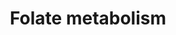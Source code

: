---
annotations:
- id: PW:0000140
  parent: regulatory pathway
  type: Pathway Ontology
  value: folate metabolic pathway
authors:
- MaintBot
- Khanspers
- Egonw
- Mkutmon
- Eweitz
description: The folic acid-centred micronutrient biological network. The most relevant
  biochemical processes related to folic acid in the context of metabolism, oxidation
  and inflammation are represented. Also, the compartmental separation (intracellular
  vs. plasma) is presented, identifying the folic acid centred plasma metabolome.
last-edited: 2022-01-29
organisms:
- Bos taurus
redirect_from:
- /index.php/Pathway:WP1075
- /instance/WP1075
revision: null
schema-jsonld:
- '@context': https://schema.org/
  '@id': https://wikipathways.github.io/pathways/WP1075.html
  '@type': Dataset
  creator:
    '@type': Organization
    name: WikiPathways
  description: The folic acid-centred micronutrient biological network. The most relevant
    biochemical processes related to folic acid in the context of metabolism, oxidation
    and inflammation are represented. Also, the compartmental separation (intracellular
    vs. plasma) is presented, identifying the folic acid centred plasma metabolome.
  keywords:
  - ' S-Adenosylhomocysteine'
  - ' S-Adenosylmethionine'
  - (11R)-hydroxymethylene-THF
  - (11S)-hydroxymethylene-THF
  - 10-Formyl-THF
  - 5,10-Methenyl-THF
  - 5,10-Methylene-THF
  - 5-Formyl-THF
  - 5-methyl-THF
  - 8-Isoprostaglandin F2a
  - 8-OHdG
  - ABCA1
  - ADP
  - AHCY
  - ALB
  - APOA1
  - APOB
  - ATP
  - CAT
  - CBS
  - CCL2
  - CRP
  - CSF1
  - CTH
  - Chlorine
  - Cholesterol
  - Cob(I)alamin
  - Cob(II)alamin
  - Cystathionine
  - Cysteine
  - D-dimer
  - DHFR
  - Dihydrofolate
  - F2
  - F2-Isoprostane
  - F7
  - FAD
  - FGAR
  - FLAD1
  - FMN
  - FOLR1
  - FOLR2
  - FOLR3
  - FOLR4
  - Fibrin
  - Fibrinogen
  - Folate
  - Folic acid
  - Fructosamine
  - GAR
  - GART
  - GPX 1
  - GPX 4
  - GPX2
  - GPX3
  - GPX6
  - Glucose
  - Glycine
  - H2O
  - H2O2
  - HBA
  - HBG
  - HDL
  - HDL-C
  - HDL/APOA1
  - HDL/SAA
  - HNO2
  - HOCl
  - HbA1c
  - Heme
  - Homocysteine
  - ICAM1
  - IFNG
  - IL1B
  - IL2
  - IL4
  - IL6
  - INS
  - INSR
  - Iron
  - L-Arginine
  - LDL
  - LDLR
  - MAT1A
  - MPO
  - MTHFD1
  - MTHFD2
  - MTHFR
  - MTHFS
  - MTR
  - MTRR
  - Magnesium
  - Manganese
  - Methionine
  - NADP+
  - NADPH
  - NFKB1
  - NFKB2
  - 'NO'
  - NO2
  - NOS
  - Nitrotyrosine
  - O2
  - O3
  - ONOO/ONOOH
  - PGE1
  - PGE2
  - PGF2a
  - PLAT
  - PLG
  - Pyridoxal 5'-phosphate
  - RELA
  - RFK
  - RNS
  - Riboflavin
  - S-nitrosohomocysteine
  - SAA1
  - SAA2
  - SAA3
  - SAA4
  - SCARB1
  - SERPINA3-7
  - SERPINE1
  - SHMT1
  - SHMT2
  - SLC19A1
  - SLC46A1
  - SOD1
  - SOD2
  - SOD3
  - Serine
  - TAG
  - THF
  - TNF
  - TP53
  - Tetrahydrobiopterin
  - Thromboxane A2
  - Thromboxane B2
  - VLDL
  - VLDL-TAG
  - VLDL/APOB
  - Zinc
  - oxLDL
  license: CC0
  name: Folate metabolism
seo: CreativeWork
title: Folate metabolism
wpid: WP1075
---